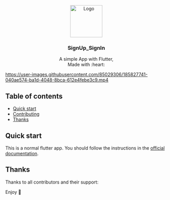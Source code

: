 <p align="center">
  <a href="https://flutter.io/">
    <img src="https://storage.googleapis.com/cms-storage-bucket/6a07d8a62f4308d2b854.svg" alt="Logo" width=100>
  </a>

  <h3 align="center">SignUp_SignIn</h3>

  <p align="center">
    A simple App with Flutter,
    <br>
    Made with :heart: 
    <br>
  </p>
</p>

https://user-images.githubusercontent.com/85029306/185827741-040ae574-ba1d-4048-8bca-612e4febe3c9.mp4

## Table of contents

- [Quick start](#quick-start)
- [Contributing](#contributing)
- [Thanks](#thanks)

## Quick start

This is a normal flutter app. You should follow the instructions in the [official documentation](https://flutter.io/docs/get-started/install).

## Thanks

Thanks to all contributors and their support:

Enjoy :metal:
